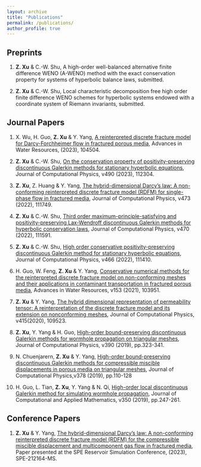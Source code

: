 ```yaml
---
layout: archive
title: "Publications"
permalink: /publications/
author_profile: true
---
```


## Preprints

1. **Z. Xu** & C.-W. Shu, A high-order well-balanced alternative finite difference WENO (A-WENO) method with the exact conservation property for systems of hyperbolic balance laws, submitted.

1. **Z. Xu** & C.-W. Shu, Local characteristic decomposition free high order finite difference WENO schemes for hyperbolic systems endowed with a coordinate system of Riemann invariants, submitted.

## Journal Papers

1. X. Wu, H. Guo, **Z. Xu** & Y. Yang, <a href="https://doi.org/10.1016/j.advwatres.2023.104504">A reinterpreted discrete fracture model for Darcy-Forchheimer flow in fractured porous media</a>, Advances in Water Resources, (2023), 104504.

1. **Z. Xu** & C.-W. Shu, <a href="https://doi.org/10.1016/j.jcp.2023.112304">On the conservation property of positivity-preserving discontinuous Galerkin methods for stationary hyperbolic equations</a>, Journal of Computational Physics, v490 (2023), 112304.

1. **Z. Xu**, Z. Huang & Y. Yang, <a href="https://doi.org/10.1016/j.jcp.2022.111749">The hybrid-dimensional Darcy’s law: A non-conforming reinterpreted discrete fracture model (RDFM) for single-phase flow in fractured media</a>, Journal of Computational Physics, v473 (2022), 111749.

1. **Z. Xu** & C.-W. Shu, <a href="https://doi.org/10.1016/j.jcp.2022.111591">Third order maximum-principle-satisfying and positivity-preserving Lax-Wendroff discontinuous Galerkin methods for hyperbolic conservation laws</a>, Journal of Computational Physics, v470 (2022), 111591.

1. **Z. Xu** & C.-W. Shu, <a href="https://doi.org/10.1016/j.jcp.2022.111410">High order conservative positivity-preserving discontinuous Galerkin method for stationary hyperbolic equations</a>, Journal of Computational Physics, v466 (2022), 111410.

1. H. Guo, W. Feng, **Z. Xu** & Y. Yang, <a href="https://doi.org/10.1016/j.advwatres.2021.103951">Conservative numerical methods for the reinterpreted discrete fracture model on non-conforming meshes and their applications in contaminant transportation in fractured porous media</a>, Advances in Water Resources, v153 (2021), 103951.

1. **Z. Xu** & Y. Yang, <a href="https://doi.org/10.1016/j.jcp.2020.109523">The hybrid dimensional representation of permeability tensor: A reinterpretation of the discrete fracture model and its extension on nonconforming meshes</a>, Journal of Computational Physics, v415(2020), 109523.

1. **Z. Xu**, Y. Yang & H. Guo, <a href="https://doi.org/10.1016/j.jcp.2019.03.046">High-order bound-preserving discontinuous Galerkin methods for wormhole propagation on triangular meshes</a>, Journal of Computational Physics, v390 (2019), pp.323-341.

1. N. Chuenjarern, **Z. Xu** & Y. Yang, <a href="https://doi.org/10.1016/j.jcp.2018.11.003">High-order bound-preserving discontinuous Galerkin methods for compressible miscible displacements in porous media on triangular meshes</a>, Journal of Computational Physics,v378 (2019), pp.110-128

1. H. Guo, L. Tian, **Z. Xu**, Y. Yang & N. Qi, <a href="https://doi.org/10.1016/j.cam.2018.10.021">High-order local discontinuous Galerkin method for simulating wormhole propagation</a>, Journal of Computational and Applied Mathematics, v350 (2019), pp.247-261.

## Conference Papers

1. **Z. Xu** & Y. Yang, <a href="https://doi.org/10.2118/212164-MS">The hybrid-dimensional Darcy’s law: A non-conforming reinterpreted discrete fracture model (RDFM) for the compressible miscible displacement and multicomponent gas flow in fractured media</a>, Paper presented at the SPE Reservoir Simulation Conference, (2023), SPE-212164-MS.
